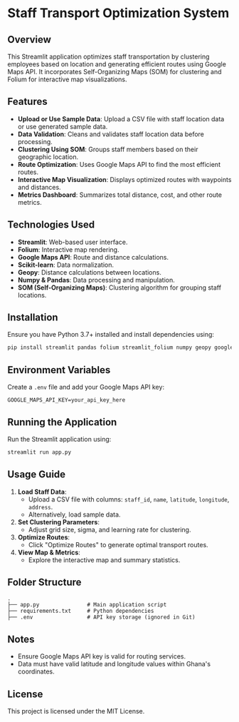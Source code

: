 # Staff Transport Optimization System

## Overview
This Streamlit application optimizes staff transportation by clustering employees based on location and generating efficient routes using Google Maps API. It incorporates Self-Organizing Maps (SOM) for clustering and Folium for interactive map visualizations.

## Features
- **Upload or Use Sample Data**: Upload a CSV file with staff location data or use generated sample data.
- **Data Validation**: Cleans and validates staff location data before processing.
- **Clustering Using SOM**: Groups staff members based on their geographic location.
- **Route Optimization**: Uses Google Maps API to find the most efficient routes.
- **Interactive Map Visualization**: Displays optimized routes with waypoints and distances.
- **Metrics Dashboard**: Summarizes total distance, cost, and other route metrics.

## Technologies Used
- **Streamlit**: Web-based user interface.
- **Folium**: Interactive map rendering.
- **Google Maps API**: Route and distance calculations.
- **Scikit-learn**: Data normalization.
- **Geopy**: Distance calculations between locations.
- **Numpy & Pandas**: Data processing and manipulation.
- **SOM (Self-Organizing Maps)**: Clustering algorithm for grouping staff locations.

## Installation
Ensure you have Python 3.7+ installed and install dependencies using:

```sh
pip install streamlit pandas folium streamlit_folium numpy geopy googlemaps scikit-learn python-dotenv polyline
```

## Environment Variables
Create a `.env` file and add your Google Maps API key:

```
GOOGLE_MAPS_API_KEY=your_api_key_here
```

## Running the Application
Run the Streamlit application using:

```sh
streamlit run app.py
```

## Usage Guide
1. **Load Staff Data**:
   - Upload a CSV file with columns: `staff_id`, `name`, `latitude`, `longitude`, `address`.
   - Alternatively, load sample data.
2. **Set Clustering Parameters**:
   - Adjust grid size, sigma, and learning rate for clustering.
3. **Optimize Routes**:
   - Click "Optimize Routes" to generate optimal transport routes.
4. **View Map & Metrics**:
   - Explore the interactive map and summary statistics.

## Folder Structure
```
.
├── app.py               # Main application script
├── requirements.txt     # Python dependencies
├── .env                 # API key storage (ignored in Git)
```

## Notes
- Ensure Google Maps API key is valid for routing services.
- Data must have valid latitude and longitude values within Ghana's coordinates.

## License
This project is licensed under the MIT License.

